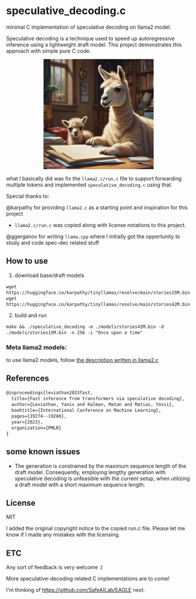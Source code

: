 # speculative_decoding.c
minimal C implementation of speculative decoding on llama2 model.

Speculative decoding is a technique used to speed up autoregressive inference using a lightweight draft model. This project demonstrates this approach with simple pure C code.

<p align="center">
  <img src="image.png" width="300" height="300" alt="specdec llama">
</p>

what I basically did was fix the `llama2.c/run.c` file to support forwarding multiple tokens and implemented `speculative_decoding.c` using that.

Special thanks to: 

@karpathy for providing `llama2.c` as a starting point and inspiration for this project

 - `llama2.c/run.c` was copied along with license notations to this project.

@ggerganov for writing `llama.cpp` where I initially got the oppertunity to study and code spec-dec related stuff

## How to use
1. download base/draft models
```
wget https://huggingface.co/karpathy/tinyllamas/resolve/main/stories15M.bin
wget https://huggingface.co/karpathy/tinyllamas/resolve/main/stories42M.bin
```
2. build and run
```
make && ./speculative_decoding -m ./models/stories42M.bin -d ./models/stories15M.bin -n 256 -i "Once upon a time"   
```

### Meta llama2 models:
to use llama2 models, follow [the description written in llama2.c](https://github.com/karpathy/llama2.c?tab=readme-ov-file#metas-llama-2-models)

## References
```
@inproceedings{leviathan2023fast,
  title={Fast inference from transformers via speculative decoding},
  author={Leviathan, Yaniv and Kalman, Matan and Matias, Yossi},
  booktitle={International Conference on Machine Learning},
  pages={19274--19286},
  year={2023},
  organization={PMLR}
}
```
## some known issues
- The generation is constrained by the maximum sequence length of the draft model. Consequently, employing lengthy generation with speculative decoding is unfeasible with the current setup, when utilizing a draft model with a short maximum sequence length.

## License
MIT

I added the original copyright notice to the copied run.c file. Please let me know if I made any mistakes with the licensing.

## ETC
Any sort of feedback is very welcome :)

More speculative-decoding related C implementations are to come!

I'm thinking of https://github.com/SafeAILab/EAGLE next.
